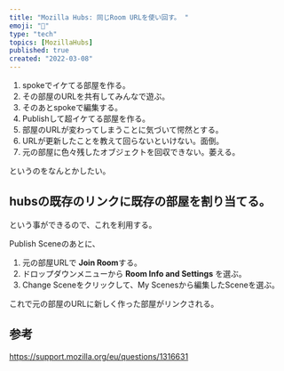 ```yaml
---
title: "Mozilla Hubs: 同じRoom URLを使い回す。 "
emoji: "🦝"
type: "tech"
topics: [MozillaHubs]
published: true
created: "2022-03-08"
---
```


1. spokeでイケてる部屋を作る。
2. その部屋のURLを共有してみんなで遊ぶ。
3. そのあとspokeで編集する。
4. Publishして超イケてる部屋を作る。
5. 部屋のURLが変わってしまうことに気づいて愕然とする。
6. URLが更新したことを教えて回らないといけない。面倒。
7. 元の部屋に色々残したオブジェクトを回収できない。萎える。

というのをなんとかしたい。

## hubsの既存のリンクに既存の部屋を割り当てる。

という事ができるので、これを利用する。

Publish Sceneのあとに、

1. 元の部屋URLで **Join Room**する。
2. ドロップダウンメニューから **Room Info and Settings** を選ぶ。
3. Change Sceneをクリックして、My Scenesから編集したSceneを選ぶ。

これで元の部屋のURLに新しく作った部屋がリンクされる。

## 参考

https://support.mozilla.org/eu/questions/1316631


